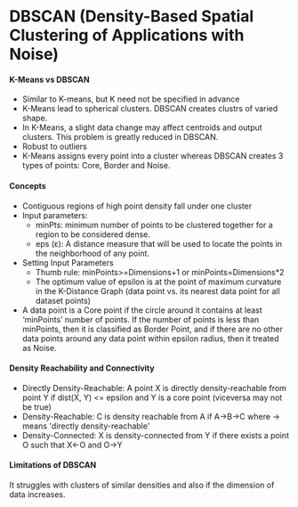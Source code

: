 # DBSCAN (Density-Based Spatial Clustering of Applications with Noise)

#### K-Means vs DBSCAN
* Similar to K-means, but K need not be specified in advance
* K-Means lead to spherical clusters. DBSCAN creates clustrs of varied shape.
* In K-Means, a slight data change may affect centroids and output clusters. This problem is greatly reduced in DBSCAN.
* Robust to outliers
* K-Means assigns every point into a cluster whereas DBSCAN creates 3 types of points: Core, Border and Noise.

#### Concepts
* Contiguous regions of high point density fall under one cluster
* Input parameters:
  * minPts: minimum number of points to be clustered together for a region to be considered dense.
  * eps (ε): A distance measure that will be used to locate the points in the neighborhood of any point.
* Setting Input Parameters
  * Thumb rule: minPoints>=Dimensions+1 or minPoints=Dimensions*2
  * The optimum value of epsilon is at the point of maximum curvature in the K-Distance Graph (data point vs. its nearest data point for all dataset points)
*  A data point is a Core point if the circle around it contains at least ‘minPoints’ number of points. If the number of points is less than minPoints, then it is classified as Border Point, and if there are no other data points around any data point within epsilon radius, then it treated as Noise.

#### Density Reachability and Connectivity
* Directly Density-Reachable: A point X is directly density-reachable from point Y if dist(X, Y) <= epsilon and Y is a core point (viceversa may not be true)
* Density-Reachable: C is density reachable from A if A->B->C where -> means 'directly density-reachable'
* Density-Connected: X is density-connected from Y if there exists a point O such that X<-O and O->Y

#### Limitations of DBSCAN
It struggles with clusters of similar densities and also if the dimension of data increases.
